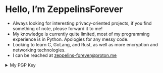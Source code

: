 <h1>Hello, I’m ZeppelinsForever</h1>

- Always looking for interesting privacy-oriented projects, if you find something of note, please forward it to me!
- My knowledge is currently quite limited, most of my programming experience is in Python. Apologies for any messy code.
- Looking to learn C, GoLang, and Rust, as well as more encryption and networking technologies.
- I can be reached at <a href="mailto:zeppelins-forever@proton.me?Subject=Hello%20ZeppelinsForever">zeppelins-forever@proton.me</a>

<details>
<summary>My PGP Key</summary>
<br>
  
```
-----BEGIN PGP PUBLIC KEY BLOCK-----

mDMEZZiv/RYJKwYBBAHaRw8BAQdAn0opMV3gi1ec4YLLVO1mKDMEhAh96Hety926
1DB8OLO0HlplcHBlbGluc0ZvcmV2ZXIgPHlpcHBlZUB0aXNtPoiTBBMWCgA7FiEE
LUwRc65IPrQ9ABdb9M1z87eHBhEFAmWYr/0CGwMFCwkIBwICIgIGFQoJCAsCBBYC
AwECHgcCF4AACgkQ9M1z87eHBhFe9wD/diIDSvb/BljIDURZMf+0WUfUfRM3e+Aj
sOoCKPq/azMBAOXt/CtH//oQEfB1uI5cJ+h6rQotw/5nLfagIQmlpysHuDgEZZiv
/RIKKwYBBAGXVQEFAQEHQCEA9bAUzLG52c9ohxWS3pR0yrKXR8dgMbDTSbUD6f4J
AwEIB4h4BBgWCgAgFiEELUwRc65IPrQ9ABdb9M1z87eHBhEFAmWYr/0CGwwACgkQ
9M1z87eHBhHKkQD+MxBYTWKG8S4+7PYXTP1w4YDbOXqZUg7NLenridlqF9QA/RTq
IBvDqVsze5M9yILM2xN5aVOzh1ajZ4m59tqYY+YI
=9rgv
-----END PGP PUBLIC KEY BLOCK-----
```

</details>
